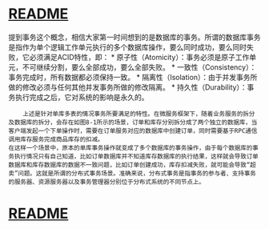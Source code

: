 
# [README](../README.md "回到 README")

提到事务这个概念，相信大家第一时间想到的是数据库的事务。所谓的数据库事务是指作为单个逻辑工作单元执行的多个数据库操作，要么同时成功，要么同时失败，它必须满足ACID特性，即：
	* 
原子性（Atomicity）：事务必须是原子工作单元，不可继续分割，要么全部成功，要么全部失败。
	* 
一致性（Consistency）：事务完成时，所有数据都必须保持一致。
	* 
隔离性（Isolation）：由于并发事务所做的修改必须与任何其他并发事务所做的修改隔离。
	* 
持久性（Durability）：事务执行完成之后，它对系统的影响是永久的。


        上述是针对单库多表的情况事务所要满足的特性。在微服务框架下，随着业务服务的拆分及数据库的拆分，会存在如图8-1所示的场景，订单和库存分别拆分成了两个独立的数据库，当客户端发起一个下单操作时，需要在订单服务对应的数据库中创建订单，同时需要基于RPC通信调用库存服务完成商品库存的扣减。
    在这样一个场景中，原本的单库事务操作就变成了多个数据库的事务操作，由于每个数据库的事务执行情况只有自己知道，比如订单数据库并不知道库存数据库的执行结果，这样就会导致订单数据库和库存数据库的数据不一致问题，比如订单创建成功，库存扣减失败，就可能会导致“超卖”问题。这就是所谓的分布式事务场景。准确来说，分布式事务是指事务的参与者、支持事务的服务器、资源服务器以及事务管理器分别位于分布式系统的不同节点上。






























# [README](../README.md "回到 README")
